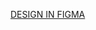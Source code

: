 [DESIGN IN FIGMA](https://www.figma.com/file/WPk5N8ONd0DGuKWBUjkS6i/Untitled?node-id=0%3A1&t=twlYBy6NvhnKtNUU-0)
